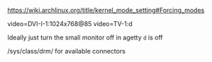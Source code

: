 https://wiki.archlinux.org/title/kernel_mode_setting#Forcing_modes

video=DVI-I-1:1024x768@85 video=TV-1:d

Ideally just turn the small monitor off in agetty
`d` is off

/sys/class/drm/ for available connectors